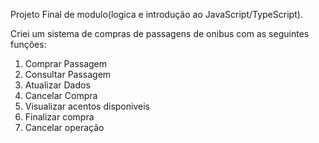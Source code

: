 Projeto Final de modulo(logica e introdução ao JavaScript/TypeScript).

Criei um sistema de compras de passagens de onibus com as seguintes funções:
<ol>
<li>Comprar Passagem </li>
<li>Consultar Passagem  </li>
<li>Atualizar Dados </li>
<li>Cancelar Compra</li>
<li>Visualizar acentos disponiveis</li>
<li>Finalizar compra</li>
<li>Cancelar operação</li>
</ol>
